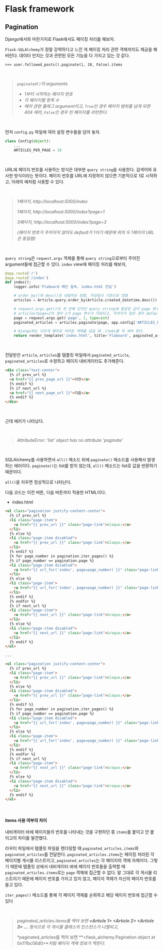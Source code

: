# Flask framework

## Pagination

Django에서와 마찬가지로 Flask에서도 페이징 처리를 해보자.

`Flask-SQLAlchemy`가 정말 강력하다고 느낀 게 페이징 처리 관련 객체까지도 제공을 해버린다. 데이터 만지는 것과 관련된 모든 기능을 다 가지고 있는 것 같다.

```
>>> user.followed_posts().paginate(1, 20, False).items
```

<br>

> *`paginated()`의 arguments*
>
> - *1부터 시작하는 페이지 번호*
> - *각 페이지별 항목 수*
> - *에러 관련 플래그 argument이고, `True`인 경우 페이지 범위를 넘게 되면 404 에러, `False`인 경우 빈 페이지를 리턴한다.*

<br>

먼저 `config.py` 파일에 여러 설정 변수들을 담아 놓자.

```python
class Config(object):
	...
	ARTICLES_PER_PAGE = 10
```

<br>

URL에 페이지 번호를 사용하는 방식은 대부분 `query string`을 사용한다. 검색어와 유사한 방식이라는 뜻이다. 페이지 번호를 URL에 지정하지 않으면 기본적으로 1로 시작하고, 아래의 예처럼 사용할 수 있다.

<br>

> *1페이지, http://localhost:5000/index*
>
> *1페이지, http://localhost:5000/index?page=1*
>
> *3페이지, http://localhost:5000/index?page=3*
>
> *(페이지 번호가 주어지지 않아도 default가 1이기 때문에 위의 두 1페이지 URL은 동일함)*

<br>

`query string`은 `request.args` 객체를 통해 `query string`으로부터 주어진 argument들에 접근할 수 있다. `index` view에 페이징 처리를 해보자,

```python
@app.route('/')
@app.route('/index')
def index():
    logger.info('Flaboard 메인 접속. index.html 진입')

    # order_by()와 desc()로 내림차순 정렬, 작성일시 기준으로 정렬
    articles = Article.query.order_by(Article.created_datetime.desc()).all()

    # request.args.get()의 첫 번째 인자인 query string에 할당된 값이 page 변수에 저장된다.
    # articles?page=2의 경우 2가 page 변수가 저장되고, 주어지지 않은 경우 default로 1이 저장된다.
    page = request.args.get('page', 1, type=int)
    paginated_articles = articles.paginate(page, app.config['ARTICLES_PER_PAGE'], False)

    # Django와는 다르게 페이징 처리된 객체를 넘길 때 .items를 꼭 써야 한다.
    return render_template('index.html', title='Flaboard', paginated_articles=paginated_articles.items)
```

<br>

전달받은 `article`, `articles`를 템플릿 파일에서 `paginated_article`, `paginated_articles`로 수정하고 페이지 내비게이터도 추가해준다.

```html
<div class="text-center">
  {% if prev_url %}
  <a href="{{ prev_page_url }}">이전</a>
  {% endif %}
  {% if next_url %}
  <a href="{{ next_page_url }}">다음</a>
  {% endif %}
</div>
```

<br>

근데 에러가 나타났다.

<br>

> *AttributeError: 'list' object has no attribute 'paginate'*

<br>

SQLAlchemy를 사용하면서 `all()` 메소드 뒤에 `paginate()` 메소드를 사용해서 발생하는 에러이다. `paginate()`는 list를 받지 않는데, `all()` 메소드는 list로 값을 반환하기 때문이다.

`all()`을 지우면 정상적으로 나타난다.

다음 코드는 이전 버튼, 다음 버튼까지 적용한 HTML이다.

- index.html

```html
<ul class="pagination justify-content-center">
  {% if prev_url %}
  <li class="page-item">
    <a href="{{ prev_url }}" class="page-link">&laquo;</a>
  </li>
  {% else %}
  <li class="page-item disabled">
    <a href="{{ prev_url }}" class="page-link">&laquo;</a>
  </li>
  {% endif %}
  {% for page_number in pagination.iter_pages() %}
  {% if page_number == pagination.page %}
  <li class="page-item disabled">
    <a href="{{ url_for('index', page=page_number) }}" class="page-link">{{ page_number }}</a>
  </li>
  {% else %}
  <li class="page-item">
    <a href="{{ url_for('index', page=page_number) }}" class="page-link">{{ page_number }}</a>
  </li>
  {% endif %}
  {% endfor %}
  {% if next_url %}
  <li class="page-item">
    <a href="{{ next_url }}" class="page-link">&raquo;</a>
  </li>
  {% else %}
  <li class="page-item disabled">
    <a href="{{ next_url }}" class="page-link">&raquo;</a>
  </li>
  {% endif %}
</ul>

...

<ul class="pagination justify-content-center">
  {% if prev_url %}
  <li class="page-item">
    <a href="{{ prev_url }}" class="page-link">&laquo;</a>
  </li>
  {% else %}
  <li class="page-item disabled">
    <a href="{{ prev_url }}" class="page-link">&laquo;</a>
  </li>
  {% endif %}
  {% for page_number in pagination.iter_pages() %}
  {% if page_number == pagination.page %}
  <li class="page-item disabled">
    <a href="{{ url_for('index', page=page_number) }}" class="page-link">{{ page_number }}</a>
  </li>
  {% else %}
  <li class="page-item">
    <a href="{{ url_for('index', page=page_number) }}" class="page-link">{{ page_number }}</a>
  </li>
  {% endif %}
  {% endfor %}
  {% if next_url %}
  <li class="page-item">
    <a href="{{ next_url }}" class="page-link">&raquo;</a>
  </li>
  {% else %}
  <li class="page-item disabled">
    <a href="{{ next_url }}" class="page-link">&raquo;</a>
  </li>
  {% endif %}
</ul>
```

<br>

#### items 사용 여부의 차이

내비게이터 바에 페이지들의 번호를 나타내는 것을 구현하던 중 `items`를 붙이고 안 붙이고의 차이를 발견했다.

라우터 파일에서 템플릿 파일을 렌더링할 때 `paginated_articles.items`와 `paginated_articles`를 전달한다. `paginated_articles.items`는 페이징 처리된 각 페이지별 게시물 리스트이고, `paginated_articles`는 각 페이지의 객체 자체이다. 그렇기 때문에 템플릿 상에서 내비게이터 바에 페이지 번호들을 출력할 때 `paginated_articles.items`로는 `page` 객체에 접근할 수 없다. 말 그대로 각 게시물 리스트이기 때문에 페이지 번호를 가지고 있지 않고, 페이지 객체가 자신의 페이지 번호를 들고 있다.

`iter_pages()` 메소드를 통해 각 페이지 객체를 순회하고 해당 페이지 번호에 접근할 수 있다

<br>

> *paginated_articles.items를 찍어 보면 **<Article 1> <Article 2> <Article 3> ...** 형식으로 각 게시물 클래스의 인스턴스가 나열되고,*
>
> *paginated_articles를 찍어 보면 **<flask_alchemy.Pagination object at 0x111bc06d0>**처럼 페이지 객체 정보가 찍힌다.*

<br>